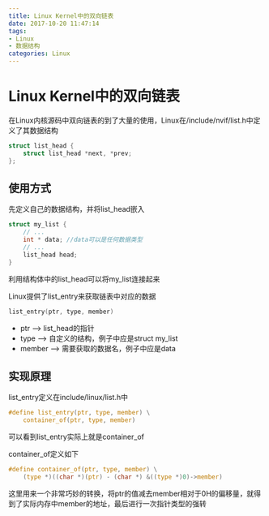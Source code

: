 ```yaml
---
title: Linux Kernel中的双向链表
date: 2017-10-20 11:47:14
tags:
- Linux
- 数据结构
categories: Linux
---
```


# Linux Kernel中的双向链表

在Linux内核源码中双向链表的到了大量的使用，Linux在/include/nvif/list.h中定义了其数据结构

```C
struct list_head {
    struct list_head *next, *prev;
};
```

<!--more-->

## 使用方式

先定义自己的数据结构，并将list_head嵌入

```C
struct my_list {
  	// ...
	int * data; //data可以是任何数据类型
  	// ...
  	list_head head;
}
```

利用结构体中的list_head可以将my_list连接起来

Linux提供了list_entry来获取链表中对应的数据

```C
list_entry(ptr, type, member)
```

* ptr --> list_head的指针
* type --> 自定义的结构，例子中应是struct my_list
* member --> 需要获取的数据名，例子中应是data

## 实现原理

list_entry定义在include/linux/list.h中

```C
#define list_entry(ptr, type, member) \
	container_of(ptr, type, member)
```

可以看到list_entry实际上就是container_of

container_of定义如下

```C
#define container_of(ptr, type, member) \
    (type *)((char *)(ptr) - (char *) &((type *)0)->member)
```

这里用来一个非常巧妙的转换，将ptr的值减去member相对于0H的偏移量，就得到了实际内存中member的地址，最后进行一次指针类型的强转
